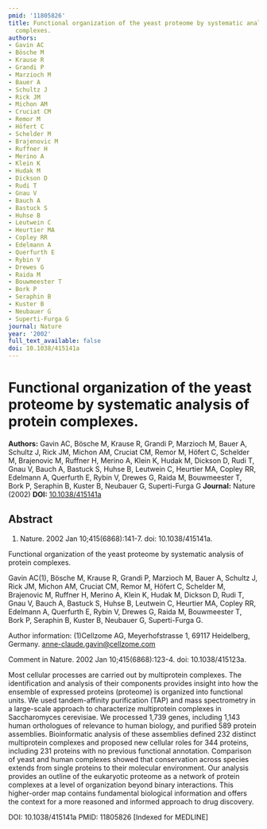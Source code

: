 ```yaml
---
pmid: '11805826'
title: Functional organization of the yeast proteome by systematic analysis of protein
  complexes.
authors:
- Gavin AC
- Bösche M
- Krause R
- Grandi P
- Marzioch M
- Bauer A
- Schultz J
- Rick JM
- Michon AM
- Cruciat CM
- Remor M
- Höfert C
- Schelder M
- Brajenovic M
- Ruffner H
- Merino A
- Klein K
- Hudak M
- Dickson D
- Rudi T
- Gnau V
- Bauch A
- Bastuck S
- Huhse B
- Leutwein C
- Heurtier MA
- Copley RR
- Edelmann A
- Querfurth E
- Rybin V
- Drewes G
- Raida M
- Bouwmeester T
- Bork P
- Seraphin B
- Kuster B
- Neubauer G
- Superti-Furga G
journal: Nature
year: '2002'
full_text_available: false
doi: 10.1038/415141a
---
```


# Functional organization of the yeast proteome by systematic analysis of protein complexes.
**Authors:** Gavin AC, Bösche M, Krause R, Grandi P, Marzioch M, Bauer A, Schultz J, Rick JM, Michon AM, Cruciat CM, Remor M, Höfert C, Schelder M, Brajenovic M, Ruffner H, Merino A, Klein K, Hudak M, Dickson D, Rudi T, Gnau V, Bauch A, Bastuck S, Huhse B, Leutwein C, Heurtier MA, Copley RR, Edelmann A, Querfurth E, Rybin V, Drewes G, Raida M, Bouwmeester T, Bork P, Seraphin B, Kuster B, Neubauer G, Superti-Furga G
**Journal:** Nature (2002)
**DOI:** [10.1038/415141a](https://doi.org/10.1038/415141a)

## Abstract

1. Nature. 2002 Jan 10;415(6868):141-7. doi: 10.1038/415141a.

Functional organization of the yeast proteome by systematic analysis of protein 
complexes.

Gavin AC(1), Bösche M, Krause R, Grandi P, Marzioch M, Bauer A, Schultz J, Rick 
JM, Michon AM, Cruciat CM, Remor M, Höfert C, Schelder M, Brajenovic M, Ruffner 
H, Merino A, Klein K, Hudak M, Dickson D, Rudi T, Gnau V, Bauch A, Bastuck S, 
Huhse B, Leutwein C, Heurtier MA, Copley RR, Edelmann A, Querfurth E, Rybin V, 
Drewes G, Raida M, Bouwmeester T, Bork P, Seraphin B, Kuster B, Neubauer G, 
Superti-Furga G.

Author information:
(1)Cellzome AG, Meyerhofstrasse 1, 69117 Heidelberg, Germany. 
anne-claude.gavin@cellzome.com

Comment in
    Nature. 2002 Jan 10;415(6868):123-4. doi: 10.1038/415123a.

Most cellular processes are carried out by multiprotein complexes. The 
identification and analysis of their components provides insight into how the 
ensemble of expressed proteins (proteome) is organized into functional units. We 
used tandem-affinity purification (TAP) and mass spectrometry in a large-scale 
approach to characterize multiprotein complexes in Saccharomyces cerevisiae. We 
processed 1,739 genes, including 1,143 human orthologues of relevance to human 
biology, and purified 589 protein assemblies. Bioinformatic analysis of these 
assemblies defined 232 distinct multiprotein complexes and proposed new cellular 
roles for 344 proteins, including 231 proteins with no previous functional 
annotation. Comparison of yeast and human complexes showed that conservation 
across species extends from single proteins to their molecular environment. Our 
analysis provides an outline of the eukaryotic proteome as a network of protein 
complexes at a level of organization beyond binary interactions. This 
higher-order map contains fundamental biological information and offers the 
context for a more reasoned and informed approach to drug discovery.

DOI: 10.1038/415141a
PMID: 11805826 [Indexed for MEDLINE]
